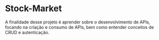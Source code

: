 # Stock-Market
A finalidade desse projeto é aprender sobre o desenvolvimento de APIs, focando na criação e consumo de APIs, bem como entender conceitos de CRUD e autenticação.
